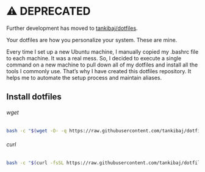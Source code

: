 # ⚠️  DEPRECATED

Further development has moved to [tankibaj/dotfiles](https://github.com/tankibaj/dotfiles).



Your dotfiles are how you personalize your system. These are mine.

Every time I set up a new Ubuntu machine, I manually copied my .bashrc file to each machine. It was a real mess. So, I decided to execute a single command on a new machine to pull down all of my dotfiles and install all the tools I commonly use. That’s why I have created this dotfiles repository. It helps me to automate the setup process and maintain aliases.


## Install dotfiles

###### wget

```bash
bash -c "$(wget -O- -q https://raw.githubusercontent.com/tankibaj/dotfiles-ubuntu/main/install.sh)"
```

###### curl

```bash
bash -c "$(curl -fsSL https://raw.githubusercontent.com/tankibaj/dotfiles-ubuntu/main/install.sh)"
```
